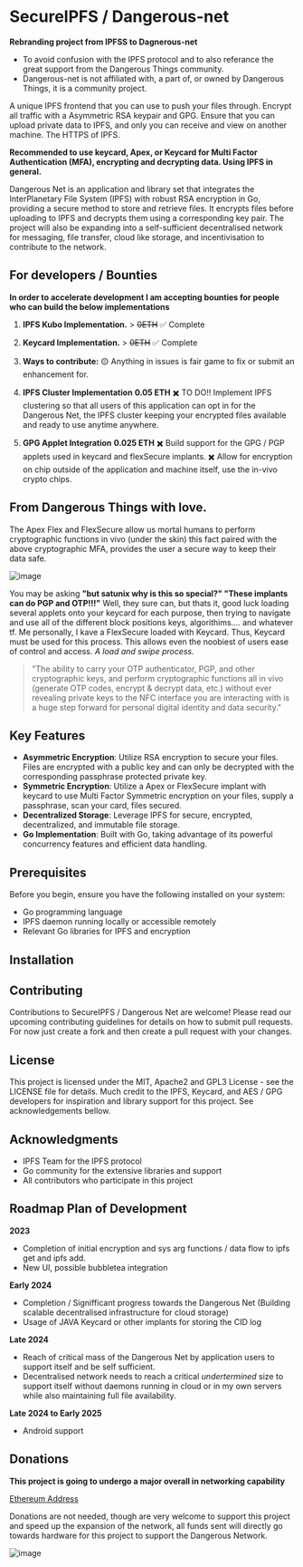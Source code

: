 # SecureIPFS / Dangerous-net

**Rebranding project from IPFSS to Dagnerous-net** 
- To avoid confusion with the IPFS protocol and to also referance the great support from the Dangerous Things community.
- Dangerous-net is not affiliated with, a part of, or owned by Dangerous Things, it is a community project. 

A unique IPFS frontend that you can use to push your files through. Encrypt all traffic with a Asymmetric RSA keypair and GPG. Ensure that you can upload private data to IPFS, and only you can receive and view on another machine. The HTTPS of IPFS.

**Recommended to use keycard, Apex, or Keycard for Multi Factor Authentication (MFA), encrypting and decrypting data. Using IPFS in general.**


Dangerous Net is an application and library set that integrates the InterPlanetary File System (IPFS) with robust RSA encryption in Go, providing a secure method to store and retrieve files. It encrypts files before uploading to IPFS and decrypts them using a corresponding key pair. The project will also be expanding into a self-sufficient decentralised network for messaging, file transfer, cloud like storage, and incentivisation to contribute to the network.  

## For developers / Bounties 

**In order to accelerate development I am accepting bounties for people who can build the below implementations** 
1. **IPFS Kubo Implementation.** > ~~0ETH~~
   ✅ Complete

2. **Keycard Implementation.** > ~~0ETH~~
   ✅ Complete
  
3. **Ways to contribute:** 
   🟡 Anything in issues is fair game to fix or submit an enhancement for. 

4. **IPFS Cluster Implementation** **0.05 ETH**
   ✖️ TO DO!! Implement IPFS clustering so that all users of this application can opt in for the Dangerous Net, the IPFS cluster keeping your encrypted files available and ready to use anytime anywhere.
  
5. **GPG Applet Integration** **0.025 ETH**
   ✖️ Build support for the GPG / PGP applets used in keycard and flexSecure implants.
   ✖️ Allow for encryption on chip outside of the application and machine itself, use the in-vivo crypto chips. 

## From Dangerous Things with love. 

The Apex Flex and FlexSecure allow us mortal humans to perform cryptographic functions in vivo (under the skin) this fact paired with the above cryptographic MFA, provides the user a secure way to keep their data safe. 

![image](https://github.com/SATUNIX/IPFSS_IPFS-Secure/assets/111553838/c28a0a23-1c19-4e04-b621-ef7b76d92f77)

You may be asking **"but satunix why is this so special?" "These implants can do PGP and OTP!!!"** Well, they sure can, but thats it, good luck loading several applets onto your keycard for each purpose, then trying to navigate and use all of the different block positions keys, algorithims.... and whatever tf. Me personally, I kave a FlexSecure loaded with Keycard. Thus, Keycard must be used for this process. This allows even the noobiest of users ease of control and access. 
*A load and swipe process.*

>"The ability to carry your OTP authenticator, PGP, and other cryptographic keys, and perform cryptographic functions all in vivo (generate OTP codes, encrypt & decrypt data, etc.) without ever revealing private keys to the NFC interface you are interacting with is a huge step forward for personal digital identity and data security."
   
## Key Features

- **Asymmetric Encryption**: Utilize RSA encryption to secure your files. Files are encrypted with a public key and can only be decrypted with the corresponding passphrase protected private key.
- **Symmetric Encryption**: Utilize a Apex or FlexSecure implant with keycard to use Multi Factor Symmetric encryption on your files, supply a passphrase, scan your card, files secured. 
- **Decentralized Storage**: Leverage IPFS for secure, encrypted, decentralized, and immutable file storage.
- **Go Implementation**: Built with Go, taking advantage of its powerful concurrency features and efficient data handling.

## Prerequisites

Before you begin, ensure you have the following installed on your system:

- Go programming language
- IPFS daemon running locally or accessible remotely
- Relevant Go libraries for IPFS and encryption

## Installation


## Contributing

Contributions to SecureIPFS / Dangerous Net are welcome! Please read our upcoming contributing guidelines for details on how to submit pull requests.
For now just create a fork and then create a pull request with your changes.


## License

This project is licensed under the MIT, Apache2 and GPL3 License - see the LICENSE file for details.
Much credit to the IPFS, Keycard, and AES / GPG developers for inspiration and library support for this project. See acknowledgements bellow. 

## Acknowledgments

- IPFS Team for the IPFS protocol
- Go community for the extensive libraries and support
- All contributors who participate in this project

## Roadmap Plan of Development 

**2023**  
- Completion of initial encryption and sys arg functions / data flow to ipfs get and ipfs add.
- New UI, possible bubbletea integration 

**Early 2024** 
- Completion / Signifficant progress towards the Dangerous Net (Building scalable decentralised infrastructure for cloud storage) 
- Usage of JAVA Keycard or other implants for storing the CID log  

**Late 2024**
- Reach of critical mass of the Dangerous Net by application users to support itself and be self sufficient.
- Decentralised network needs to reach a critical *undertermined* size to support itself without daemons running in cloud or in my own servers while also maintaining full file availability.

**Late 2024 to Early 2025**
- Android support

## Donations 

**This project is going to undergo a major overall in networking capability**

[Ethereum Address](https://app.ens.domains/satunix.eth)

Donations are not needed, though are very welcome to support this project and speed up the expansion of the network, all funds sent will directly go towards hardware for this project to support the Dangerous Network. 

![image](https://github.com/SATUNIX/Dangerous-net/assets/111553838/29df7326-7954-4a65-84f0-d191c8ac05e3)


